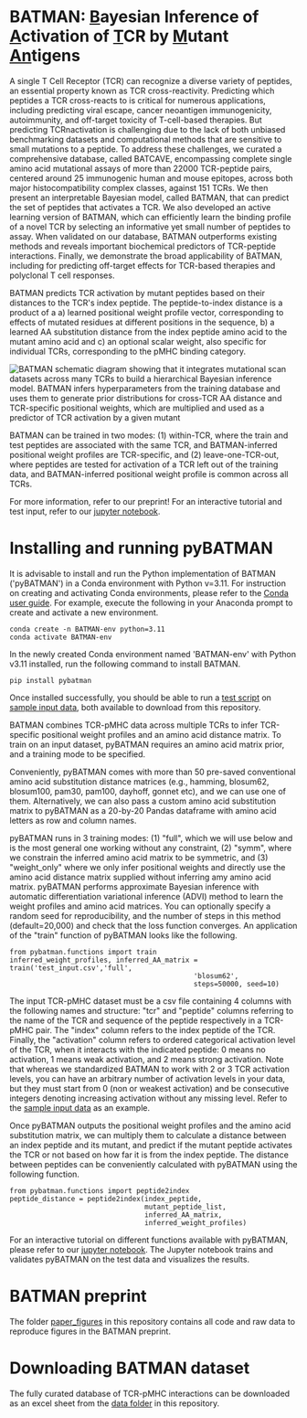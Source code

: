 # BATMAN: <ins>B</ins>ayesian Inference of <ins>A</ins>ctivation of <ins>T</ins>CR by <ins>M</ins>utant <ins>An</ins>tigens
A single T Cell Receptor (TCR) can recognize a diverse variety of peptides, an essential property known as TCR cross-reactivity. Predicting which peptides a TCR cross-reacts to is critical for numerous applications, including predicting viral escape, cancer neoantigen immunogenicity, autoimmunity, and off-target toxicity of T-cell-based therapies. But predicting TCRnactivation is challenging due to the lack of both unbiased benchmarking datasets and
computational methods that are sensitive to small mutations to a peptide. To address these challenges, we curated a
comprehensive database, called BATCAVE, encompassing complete single amino acid mutational assays of more than 22000
TCR-peptide pairs, centered around 25 immunogenic human and mouse epitopes, across both major histocompatibility complex
classes, against 151 TCRs. We then present an interpretable Bayesian model, called BATMAN, that can predict the set of
peptides that activates a TCR. We also developed an active learning version of BATMAN, which can efficiently learn the binding
profile of a novel TCR by selecting an informative yet small number of peptides to assay. When validated on our database,
BATMAN outperforms existing methods and reveals important biochemical predictors of TCR-peptide interactions. Finally,
we demonstrate the broad applicability of BATMAN, including for predicting off-target effects for TCR-based therapies and
polyclonal T cell responses.

BATMAN predicts TCR activation by mutant peptides based on their distances to the TCR's index peptide. The peptide-to-index distance is a product of a a) learned positional weight profile vector, corresponding to effects of mutated residues at different positions in the sequence, b) a learned AA substitution distance from the index peptide amino acid to the mutant amino acid and c) an optional scalar weight, also specific for individual TCRs, corresponding to the pMHC
binding category.

![BATMAN schematic diagram showing that it integrates mutational scan datasets across many TCRs to build a hierarchical Bayesian inference model. BATMAN infers
hyperparameters from the training database and uses them to generate prior distributions for cross-TCR AA distance and TCR-specific
positional weights, which are multiplied and used as a predictor of TCR activation by a given mutant](BATMAN_schematic_github.jpg)

BATMAN can be trained in two modes: (1) within-TCR, where the train and test peptides are associated with the same TCR, and BATMAN-inferred positional weight profiles are TCR-specific, and (2) leave-one-TCR-out, where peptides are tested for activation of a TCR left out of the training data, and BATMAN-inferred positional weight profile is common across all TCRs.

For more information, refer to our preprint! For an interactive tutorial and test input, refer to our [jupyter notebook](https://github.com/meyer-lab-cshl/BATMAN-paper/blob/main/run_batman/pyBATMAN_Tutorial.ipynb).

# Installing and running pyBATMAN
It is advisable to install and run the Python implementation of BATMAN ('pyBATMAN') in a Conda environment with Python v=3.11. For instruction on creating and activating Conda environments, please refer to the [Conda user guide](https://conda.io/projects/conda/en/latest/user-guide/tasks/manage-environments.html#). For example, execute the following in your Anaconda prompt to create and activate a new environment.

```
conda create -n BATMAN-env python=3.11
conda activate BATMAN-env
```

In the newly created Conda environment named 'BATMAN-env' with Python v3.11 installed, run the following command to install BATMAN.

```
pip install pybatman
```
Once installed successfully, you should be able to run a [test script](https://github.com/meyer-lab-cshl/BATMAN-paper/blob/main/run_batman/test_script.py) on [sample input data](https://github.com/meyer-lab-cshl/BATMAN-paper/blob/main/run_batman/test_input.csv), both available to download from this repository.

BATMAN combines TCR-pMHC data across multiple TCRs to infer TCR-specific positional weight profiles and an amino acid distance matrix. To train on an input dataset, pyBATMAN requires an amino acid matrix prior, and a training mode to be specified. 

Conveniently, pyBATMAN comes with more than 50 pre-saved conventional amino acid substitution distance matrices (e.g., hamming, blosum62, blosum100, pam30, pam100, dayhoff, gonnet etc), and we can use one of them. Alternatively, we can also pass a custom amino acid substitution matrix to pyBATMAN as a 20-by-20 Pandas dataframe with amino acid letters as row and column names. 

pyBATMAN runs in 3 training modes: (1) "full", which we will use below and is the most general one working without any constraint, (2) "symm", where we constrain the inferred amino acid matrix to be symmetric, and (3) "weight_only" where we only infer positional weights and directly use the amino acid distance matrix supplied without inferring amy amino acid matrix. pyBATMAN performs approximate Bayesian inference with automatic differentiation variational inference (ADVI) method to learn the weight profiles and amino acid matrices. You can optionally specify a random seed for reproducibility, and the number of steps in this method (default=20,000) and check that the loss function converges. An application of the "train" function of pyBATMAN looks like the following.

```
from pybatman.functions import train
inferred_weight_profiles, inferred_AA_matrix = train('test_input.csv','full',
                                             'blosum62',
                                             steps=50000, seed=10)
```

The input TCR-pMHC dataset must be a csv file containing 4 columns with the following names and structure: "tcr" and "peptide" columns referring to the name of the TCR and sequence of the peptide respectively in a TCR-pMHC pair. The "index" column refers to the index peptide of the TCR. Finally, the "activation" column refers to ordered categorical activation level of the TCR, when it interacts with the indicated peptide: 0 means no activation, 1 means weak activation, and 2 means strong activation. Note that whereas we standardized BATMAN to work with 2 or 3 TCR activation levels, you can have an arbitrary number of activation levels in your data, but they must start from 0 (non or weakest activation) and be consecutive integers denoting increasing activation without any missing level. Refer to the [sample input data](https://github.com/meyer-lab-cshl/BATMAN-paper/blob/main/run_batman/test_input.csv) as an example. 

Once pyBATMAN outputs the positional weight profiles and the amino acid substitution matrix, we can multiply them to calculate a distance between an index peptide and its mutant, and predict if the mutant peptide activates the TCR or not based on how far it is from the index peptide. The distance between peptides can be conveniently calculated with pyBATMAN using the following function.

```
from pybatman.functions import peptide2index
peptide_distance = peptide2index(index_peptide,
                                 mutant_peptide_list,
                                 inferred_AA_matrix,
                                 inferred_weight_profiles)
```

For an interactive tutorial on different functions available with pyBATMAN, please refer to our [jupyter notebook](https://github.com/meyer-lab-cshl/BATMAN-paper/blob/main/run_batman/pyBATMAN_Tutorial.ipynb). The Jupyter notebook trains and validates pyBATMAN on the test data and visualizes the results.

# BATMAN preprint
The folder [paper_figures](https://github.com/meyer-lab-cshl/BATMAN-paper/tree/main/results_batman/paper_figures) in this repository contains all code and raw data to reproduce figures in the BATMAN preprint. 

# Downloading BATMAN dataset
The fully curated database of TCR-pMHC interactions can be downloaded as an excel sheet from the [data folder](https://github.com/meyer-lab-cshl/BATMAN-paper/blob/main/results_batman/tcr_epitopes_datasets/TCR_epitope_database.xlsx) in this repository. 
